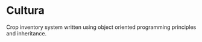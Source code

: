 # Cultura
Crop inventory system written using object oriented programming principles and inheritance.

